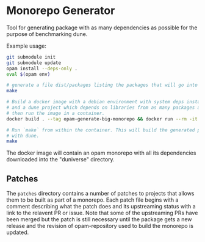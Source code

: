 # Monorepo Generator

Tool for generating package with as many dependencies as possible for the
purpose of benchmarking dune.

Example usage:

```bash
git submodule init
git submodule update
opam install --deps-only .
eval $(opam env)

# generate a file dist/packages listing the packages that will go into the monorepo
make

# Build a docker image with a debian environment with system deps installed
# and a dune project which depends on libraries from as many packages as possible,
# then run the image in a container.
docker build . --tag opam-generate-big-monorepo && docker run --rm -it opam-generate-big-monorepo

# Run `make` from within the container. This will build the generated project
# with dune.
make
```

The docker image will contain an opam monorepo with all its dependencies
downloaded into the "duniverse" directory.

## Patches

The `patches` directory contains a number of patches to projects that allows
them to be built as part of a monorepo. Each patch file begins with a comment
describing what the patch does and its upstreaming status with a link to the
relavent PR or issue. Note that some of the upstreaming PRs have been merged but
the patch is still necessary until the package gets a new release and the
revision of opam-repository used to build the monorepo is updated.
